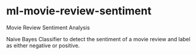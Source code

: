 # ml-movie-review-sentiment
Movie Review Sentiment Analysis

Naive Bayes Classifier to detect the sentiment of a movie review and label as either negative or positive.
